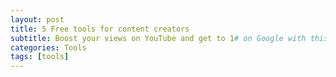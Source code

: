 ```yaml
---
layout: post
title: 5 Free tools for content creators
subtitle: Boost your views on YouTube and get to 1# on Google with this free tools
categories: Tools
tags: [tools]
---
```

